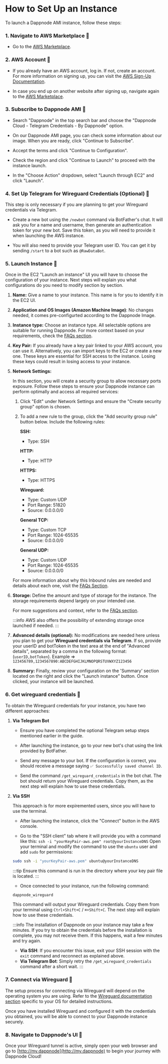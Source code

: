 # How to Set Up an Instance

To launch a Dappnode AMI instance, follow these steps:

### 1. **Navigate to AWS Marketplace** 🧭

- Go to the [AWS Marketplace](https://aws.amazon.com/marketplace/).

### 2. **AWS Account** 👤

- If you already have an AWS account, log in. If not, create an account. For more information on signing up, you can visit the [AWS Sign-Up Documentation](https://docs.aws.amazon.com/SetUp/latest/UserGuide/setup-AWSsignup.html).

- In case you end up on another website after signing up, navigate again to the [AWS Marketplace](https://aws.amazon.com/marketplace/).

### 3. **Subscribe to Dappnode AMI** 📀

- Search "Dappnode" in the top search bar and choose the "Dappnode Cloud - Telegram Credentials - By Dappnode" option.

- On our Dappnode AMI page, you can check some information about our image. When you are ready, click "Continue to Subscribe".

- Accept the terms and click "Continue to Configuration".

- Check the region and click "Continue to Launch" to proceed with the instance launch.

- In the "Choose Action" dropdown, select "Launch through EC2" and click "Launch".

### 4. **Set Up Telegram for Wireguard Credentials (Optional)** 💬

This step is only necessary if you are planning to get your Wireguard credentials via Telegram.

- Create a new bot using the `/newbot` command via BotFather's chat. It will ask you for a name and username, then generate an authentication token for your new bot. Save this token, as you will need to provide it when launching the AWS instance.

- You will also need to provide your Telegram user ID. You can get it by sending `/start` to a bot such as `@RawDataBot`.

### 5. **Launch Instance** 🚀

Once in the EC2 "Launch an instance" UI you will have to choose the configuration of your instance. Next steps will explain you what configurations do you need to modify section by section.

1.  **Name:** Give a name to your instance. This name is for you to identify it in the EC2 UI.

2.  **Application and OS Images (Amazon Machine Image)**: No changes needed, it comes pre-configurted according to the Dappnode Image.

3.  **Instance type:** Choose an instance type. All selectable options are suitable for running Dappnode. For more context based on your requirements, check the [FAQs section](/docs/user/dappnode-cloud/providers/aws/faqs).

4.  **Key Pair:** If you already have a key pair linked to your AWS account, you can use it. Alternatively, you can import keys to the EC2 or create a new one. These keys are essential for SSH access to the instance. Losing these keys could result in losing access to your instance.

5.  **Network Settings:**

    In this section, you will create a security group to allow necessary ports exposure. Follow these steps to ensure your Dappnode instance can perform optimally and access all required services:

    1. Click "Edit" under Network Settings and ensure the "Create security group" option is chosen.

    2. To add a new rule to the group, click the "Add security group rule" button below. Include the following rules:

       **SSH:**

       - Type: SSH

       **HTTP:**

       - Type: HTTP

       **HTTPS:**

       - Type: HTTPS

       **Wireguard:**

       - Type: Custom UDP
       - Port Range: 51820
       - Source: 0.0.0.0/0

       **General TCP:**

       - Type: Custom TCP
       - Port Range: 1024-65535
       - Source: 0.0.0.0/0

       **General UDP:**

       - Type: Custom UDP
       - Port Range: 1024-65535
       - Source: 0.0.0.0/0

    For more information about why this Inbound rules are needed and details about each one, visit the [FAQs Section](/docs/user/dappnode-cloud/providers/aws/faqs).

6.  **Storage:** Define the amount and type of storage for the instance. The storage requirements depend largely on your intended use.

    For more suggestions and context, refer to the [FAQs section](/docs/user/dappnode-cloud/providers/aws/faqs).

    :::info
    AWS also offers the possibility of extending storage once launched if needed.
    :::

7.  **Advanced details (optional):** No modifications are needed here unless you plan to get your **Wireguard credentials via Telegram**. If so, provide your userID and botToken in the text area at the end of "Advanced details", separated by a comma in the following format: (`userID,botToken`).
    Example => `123456789,1234567890:ABCDEFGHIJKLMNOPQRSTUVWXYZ123456`

8.  **Summary:** Finally, review your configuration on the 'Summary' section located on the right and click the "Launch instance" button. Once clicked, your instance will be launched.

### 6. **Get wireguard credentials** 🔐

To obtain the Wireguard credentials for your instance, you have two different approaches:

1.  **Via Telegram Bot**

    - Ensure you have completed the optional Telegram setup steps mentioned earlier in the guide.

    - After launching the instance, go to your new bot's chat using the link provided by BotFather.

    - Send any message to your bot. If the configuration is correct, you should receive a message saying `✅ Successfully saved channel ID`.

    - Send the command `/get_wireguard_credentials` in the bot chat. The bot should return your Wireguard credentials. Copy them, as the next step will explain how to use these credentials.

2.  **Via SSH**

    This approach is for more expiremented users, since you will have to use the terminal.

    - After launching the instance, click the "Connect" button in the AWS console.

    - Go to the "SSH client" tab where it will provide you with a command like this:
      `ssh -i "yourKeyPair-aws.pem" root@yourInstanceDNS`
      Open your terminal and modify the command to use the `ubuntu` user and add `sudo` for permissions:

    ```sh
    sudo ssh -i "yourKeyPair-aws.pem" ubuntu@yourInstanceDNS
    ```

    :::tip
    Ensure this command is run in the directory where your key pair file is located.
    :::

    - Once connected to your instance, run the following command:

    ```sh
    dappnode_wireguard
    ```

    This command will output your Wireguard credentials. Copy them from your terminal using `Ctrl+Shift+C` / `⌘+Shift+C`. The next step will explain how to use these credentials.

    :::info
    The installation of Dappnode on your instance may take a few minutes. If you try to obtain the credentials before the installation is complete, you may not receive them. If this happens, wait a few minutes and try again.

    - **Via SSH**: If you encounter this issue, exit your SSH session with the `exit` command and reconnect as explained above.
    - **Via Telegram Bot**: Simply retry the `/get_wireguard_credentials` command after a short wait.
      :::

### 7. **Connect via Wireguard** 🔌

The setup process for connecting via Wireguard will depend on the operating system you are using. Refer to the [Wireguard documentation section](/docs/user/access-your-dappnode/vpn/wireguard.md#2-installing-wireguard-client) specific to your OS for detailed instructions.

Once you have installed Wireguard and configured it with the credentials you obtained, you will be able to connect to your Dappnode instance securely.

### 8. **Navigate to Dappnode's UI** 🏁

Once your Wireguard tunnel is active, simply open your web browser and go to [http://my.dappnode](http://my.dappnode) to begin your journey with Dappnode Cloud!
